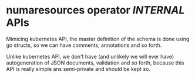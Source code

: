 # numaresources operator *INTERNAL* APIs

Mimicing kubernetes API, the master definition of the schema is
done using go structs, so we can have comments, annotations and so forth.

Unlike kubernetes API, we don't have (and unlikely we will ever have)
autogeneration of JSON documents, validation and so forth, because
this API is really simple ans semi-private and should be kept so.
